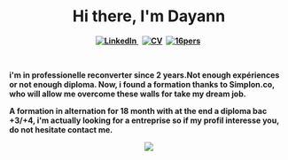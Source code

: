 
<p>
  <h1 align="center"><b>Hi there, I'm Dayann</h1>
</p>
<p align="center">
  <a href="https://www.linkedin.com/in/dayann-deshayes/"><img src="https://img.shields.io/badge/LinkedIn-CC6699?style=for-the-badge&logoColor=white" alt="LinkedIn" />       </a>&nbsp;
  <a href="https://www.canva.com/design/DAE_LcZ02Ls/s0N1eFBbVBDWsT5ZVczXNA/view?    utm_content=DAE_LcZ02Ls&utm_campaign=designshare&utm_medium=link&utm_source=publishsharelink"><img src="https://img.shields.io/badge/CV-1DA1F2?style=for-the-badge&logo=CV&logoColor=white" alt="CV" /></a>&nbsp;
  <a href="https://www.16personalities.com/profiles/b2c868ad1f58a"><img src="https://img.shields.io/badge/16personalities-000000?style=for-the-badge&logo=16pers&logoColor=white" alt="16pers" /></a>&nbsp;
</p>
<br />
<p >i'm in professionelle reconverter since 2 years.Not enough expériences or not enough diploma. Now, i found a formation thanks to Simplon.co, who       will allow me overcome these walls for take my dream job.
 </p>
<p>
  A formation in alternation for 18 month with at the end a diploma bac +3/+4, i'm actually looking for a entreprise so if my profil interesse you, do not hesitate       contact me.
</p>

<p align="center">
  <img align="center" with="2%" src="https://media.giphy.com/media/Zbg9h2rvR3eh2ZcbdS/giphy.gif" />
</p>
  
<!--
**DayannD/DayannD** is a ✨ _special_ ✨ repository because its `README.md` (this file) appears on your GitHub profile.

Here are some ideas to get you started:

- 🔭 I’m currently working on ...
- 🌱 I’m currently learning ...
- 👯 I’m looking to collaborate on ...
- 🤔 I’m looking for help with ...
- 💬 Ask me about ...
- 📫 How to reach me: ...
- 😄 Pronouns: ...
- ⚡ Fun fact: ...
-->
